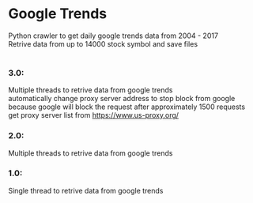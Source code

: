 # Google Trends
Python crawler to get daily google trends data from 2004 - 2017<br>
Retrive data from up to 14000 stock symbol and save files<br>
<br>
### 3.0:<br>
Multiple threads to retrive data from google trends<br>
automatically change proxy server address to stop block from google<br>
because google will block the request after approximately 1500 requests<br>
get proxy server list from https://www.us-proxy.org/<br>
### 2.0:<br>
Multiple threads to retrive data from google trends<br>
### 1.0:<br>
Single thread to retrive data from google trends<br>
